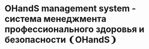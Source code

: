 # OHandS management system - система менеджмента профессионального здоровья и безопасности ❨OHandS❩
